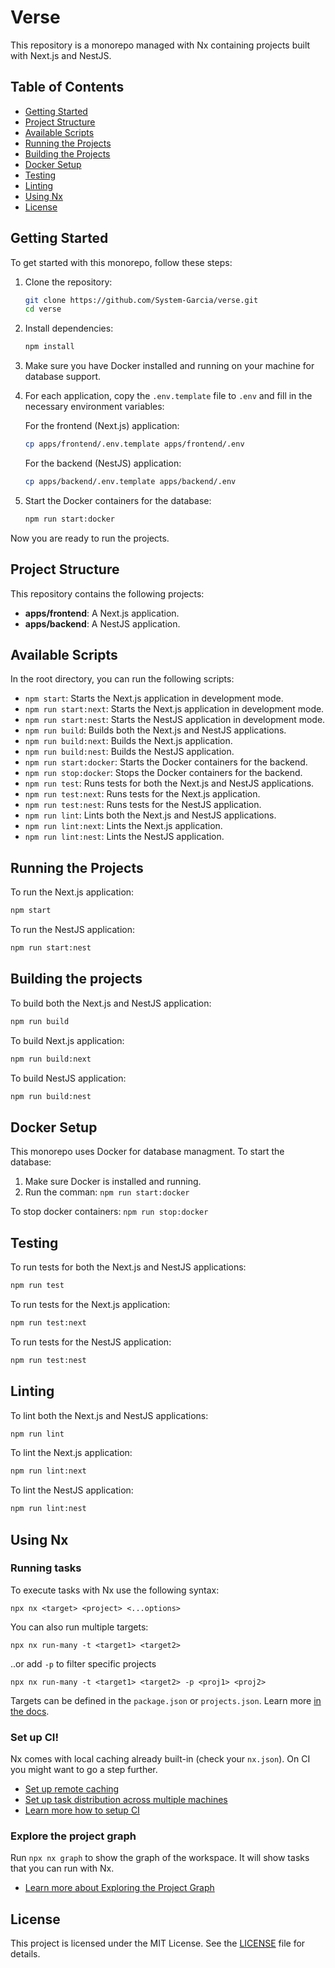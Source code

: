 # Verse

This repository is a monorepo managed with Nx containing projects built with Next.js and NestJS.

## Table of Contents

- [Getting Started](#getting-started)
- [Project Structure](#project-structure)
- [Available Scripts](#available-scripts)
- [Running the Projects](#running-the-projects)
- [Building the Projects](#building-the-projects)
- [Docker Setup](#docker-setup)
- [Testing](#testing)
- [Linting](#linting)
- [Using Nx](#using-nx)
- [License](#license)

## Getting Started

To get started with this monorepo, follow these steps:

1. Clone the repository:
    ```bash
    git clone https://github.com/System-Garcia/verse.git
    cd verse
    ```

2. Install dependencies:
    ```bash
    npm install
    ```

3. Make sure you have Docker installed and running on your machine for database support.

4. For each application, copy the `.env.template` file to `.env` and fill in the necessary environment variables:

    For the frontend (Next.js) application:
    ```bash
    cp apps/frontend/.env.template apps/frontend/.env
    ```

    For the backend (NestJS) application:
    ```bash
    cp apps/backend/.env.template apps/backend/.env
    ```

5. Start the Docker containers for the database:
    ```bash
    npm run start:docker
    ```

Now you are ready to run the projects.

## Project Structure

This repository contains the following projects:

- **apps/frontend**: A Next.js application.
- **apps/backend**: A NestJS application.

## Available Scripts

In the root directory, you can run the following scripts:

- `npm start`: Starts the Next.js application in development mode.
- `npm run start:next`: Starts the Next.js application in development mode.
- `npm run start:nest`: Starts the NestJS application in development mode.
- `npm run build`: Builds both the Next.js and NestJS applications.
- `npm run build:next`: Builds the Next.js application.
- `npm run build:nest`: Builds the NestJS application.
- `npm run start:docker`: Starts the Docker containers for the backend.
- `npm run stop:docker`: Stops the Docker containers for the backend.
- `npm run test`: Runs tests for both the Next.js and NestJS applications.
- `npm run test:next`: Runs tests for the Next.js application.
- `npm run test:nest`: Runs tests for the NestJS application.
- `npm run lint`: Lints both the Next.js and NestJS applications.
- `npm run lint:next`: Lints the Next.js application.
- `npm run lint:nest`: Lints the NestJS application.

## Running the Projects

To run the Next.js application:

```bash
npm start
```

To run the NestJS application:

```bash
npm run start:nest
```

## Building the projects

To build both the Next.js and NestJS application:

```bash
npm run build
```

To build Next.js application:
```bash
npm run build:next
```

To build NestJS application:
```bash
npm run build:nest
```

## Docker Setup

This monorepo uses Docker for database managment. To start the database:

1. Make sure Docker is installed and running.
2. Run the comman: ```npm run start:docker```

To stop docker containers: ```npm run stop:docker```

## Testing

To run tests for both the Next.js and NestJS applications:
```bash
npm run test
```

To run tests for the Next.js application:
```bash
npm run test:next
```

To run tests for the NestJS application:
```bash
npm run test:nest
```

## Linting

To lint both the Next.js and NestJS applications:
```bash
npm run lint
```

To lint the Next.js application:
```bash
npm run lint:next
```

To lint the NestJS application:
```bash
npm run lint:nest
```

## Using Nx

### Running tasks

To execute tasks with Nx use the following syntax:

```
npx nx <target> <project> <...options>
```

You can also run multiple targets:

```
npx nx run-many -t <target1> <target2>
```

..or add `-p` to filter specific projects

```
npx nx run-many -t <target1> <target2> -p <proj1> <proj2>
```

Targets can be defined in the `package.json` or `projects.json`. Learn more [in the docs](https://nx.dev/features/run-tasks).

### Set up CI!

Nx comes with local caching already built-in (check your `nx.json`). On CI you might want to go a step further.

- [Set up remote caching](https://nx.dev/features/share-your-cache)
- [Set up task distribution across multiple machines](https://nx.dev/nx-cloud/features/distribute-task-execution)
- [Learn more how to setup CI](https://nx.dev/recipes/ci)

### Explore the project graph

Run `npx nx graph` to show the graph of the workspace.
It will show tasks that you can run with Nx.

- [Learn more about Exploring the Project Graph](https://nx.dev/core-features/explore-graph)

## License

This project is licensed under the MIT License. See the [LICENSE](./LICENSE) file for details.